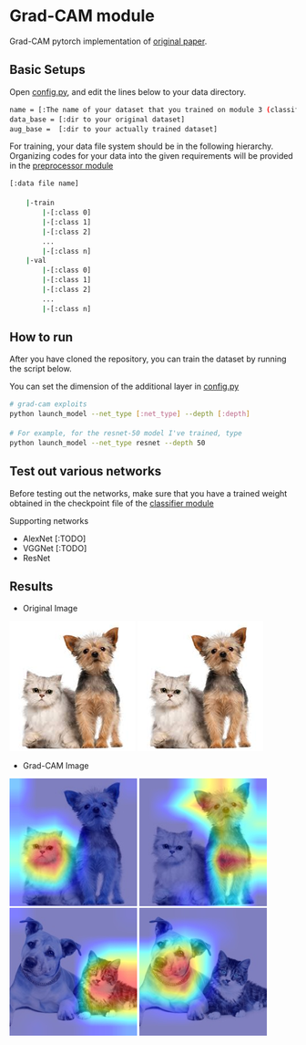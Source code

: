 Grad-CAM module
================================================================================================
Grad-CAM pytorch implementation of [original paper](http://openaccess.thecvf.com/content_ICCV_2017/papers/Selvaraju_Grad-CAM_Visual_Explanations_ICCV_2017_paper.pdf).

## Basic Setups
Open [config.py](./config.py), and edit the lines below to your data directory.

```bash
name = [:The name of your dataset that you trained on module 3 (classifier)]
data_base = [:dir to your original dataset]
aug_base =  [:dir to your actually trained dataset]
```

For training, your data file system should be in the following hierarchy.
Organizing codes for your data into the given requirements will be provided in the [preprocessor module](../1_preprocessor)

```bash
[:data file name]

    |-train
        |-[:class 0]
        |-[:class 1]
        |-[:class 2]
        ...
        |-[:class n]
    |-val
        |-[:class 0]
        |-[:class 1]
        |-[:class 2]
        ...
        |-[:class n]
```

## How to run
After you have cloned the repository, you can train the dataset by running the script below.

You can set the dimension of the additional layer in [config.py](./config.py)

```bash
# grad-cam exploits
python launch_model --net_type [:net_type] --depth [:depth]

# For example, for the resnet-50 model I've trained, type
python launch_model --net_type resnet --depth 50
```

## Test out various networks
Before testing out the networks, make sure that you have a trained weight obtained in the checkpoint file of the [classifier module](../2_classifier)

Supporting networks
- AlexNet [:TODO]
- VGGNet  [:TODO]
- ResNet

## Results

- Original Image

![alt-text-1](../imgs/catdog_test1.jpg "cat") ![alt-text-2](../imgs/catdog_test1.jpg "dog")

- Grad-CAM Image

![alt-text-1](../imgs/cat_test1.jpg "cat") ![alt-text-2](../imgs/dog_test1.jpg "dog")
![alt-text-1](../imgs/cat_test2.jpg "cat") ![alt-text-2](../imgs/dog_test2.jpg "dog")

